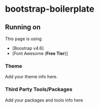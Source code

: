 # bootstrap-boilerplate

## Running on
This page is using
- [Boostrap v4.6]
- [Font Awesome (**Free Tier**)]

### Theme
Add your theme info here.

### Third Party Tools/Packages
Add your packages and tools info here